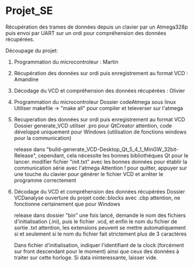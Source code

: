 # Projet_SE

Récupération des trames de données depuis un clavier par un Atmega328p puis envoi par UART sur un ordi pour compréhension des données récupérées.

Découpage du projet:
1. Programmation du microcontroleur : Martin
2. Récupération des données sur ordi puis enregistrement au format VCD : Amandine
3. Décodage du VCD et compréhension des données récupérées : Olivier


1. Programmation du microcontroleur
	Dossier codeAtmega
	sous linux Utiliser makefile -> "make all" pour compiler et televerser sur l'atmega
	
	
2. Recuperation des données sur ordi puis enregistrement au format VCD
	Dossier generate_VCD
	utiliser .pro pour QtCreator
	attention, code développé uniquement pour Windows (utilisation de fonctions windows pour la communication)
	
	release dans "build-generate_VCD-Desktop_Qt_5_4_1_MinGW_32bit-Release", cependant, cela nécessite les bonnes bibliothèques Qt pour le lancer.
	modifier fichier "init.txt" avec les bonnes données pour établir la communication série avec l'atmega
	Attention ! pour quitter, appuyer sur une touche du clavier pour générer le fichier VCD et arrêter le programme correctement
	
3. Décodage du VCD et compréhension des données récupérées 
	Dossier VCDanalyse
	ouverture du projet code::blocks avec .cbp
	attention, ne fonctionne certainement que pour Windows
	
	release dans dossier "bin"
	une fois lancé, demande le nom des fichiers d'initialisation (.ini), puis le fichier .vcd, et enfin le nom du fichier de sortie .txt
	attention, les extensions peuvent se mettre automatiquement si et seulement si le nom du fichier fait strictement plus de 3 caractères
	
	Dans fichier d'initialisation, indiquer l'identifiant de la clock (forcément sur front descendant pour le moment) ainsi que ceux des données à traiter sur cette horloge. Si data ininteressante, laisser vide.
	
